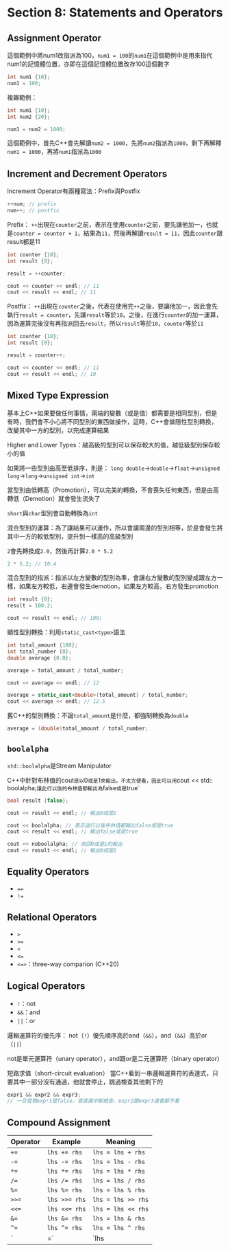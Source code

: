 # Section 8: Statements and Operators

## Assignment Operator

這個範例中將num1改指派為100，`num1 = 100`的`num1`在這個範例中是用來指代num1的記憶體位置，亦即在這個記憶體位置改存100這個數字

```cpp
int num1 {10};
num1 = 100;
```

複雜範例：

```cpp
int num1 {10};
int num2 {20};

num1 = num2 = 1000;
```


這個範例中，首先C++會先解讀`num2 = 1000`，先將`num2`指派為`1000`，剩下再解釋`num1 = 1000`，再將`num1`指派為`1000`

## Increment and Decrement Operators

Increment Operator有兩種寫法：Prefix與Postfix

```cpp
++num; // prefix
num++; // postfix
```

Prefix：
`++`出現在`counter`之前，表示在使用`counter`之前，要先讓他加一，也就是`counter = counter + 1`，結果為`11`，然後再解讀`result = 11`，因此`counter`跟result都是11

```cpp
int counter {10};
int result {0};

result = ++counter;

cout << counter << endl; // 11
cout << result << endl; // 11
```

Postfix：
`++`出現在`counter`之後，代表在使用完`++`之後，要讓他加一，因此會先執行`result = counter`，先讓`result`等於`10`，之後，在進行`counter`的加一運算，因為運算完後沒有再指派回去`result`，所以`result`等於`10`，`counter`等於`11`

```cpp
int counter {10};
int result {0};

result = counter++;

cout << counter << endl; // 11
cout << result << endl; // 10
```

## Mixed Type Expression

基本上C++如果要做任何事情，兩端的變數（或是值）都需要是相同型別，但是有時，我們會不小心將不同型別的東西做操作，這時，C++會做隱性型別轉換，改變其中一方的型別，以完成運算結果

Higher and Lower Types：越高級的型別可以保存較大的值，越低級型別保存較小的值

如果將一些型別由高至低排序，則是：
`long double`→`double`→`float`→`unsigned long`→`long`→`unsigned int`→`int`

當型別由低轉高（Promotion），可以完美的轉換，不會喪失任何東西，但是由高轉低（Demotion）就會發生流失了

`short`與`char`型別會自動轉換為`int`

混合型別的運算：為了讓結果可以運作，所以會讓兩邊的型別相等，於是會發生將其中一方的較低型別，提升到一樣高的高級型別

`2`會先轉換成`2.0`，然後再計算`2.0 * 5.2`
```cpp
2 * 5.2; // 10.4
```

混合型別的指派：指派以左方變數的型別為準，會讓右方變數的型別變成跟左方一樣，如果左方較低，右邊會發生demotion，如果左方較高，右方發生promotion

```cpp
int result {0};
result = 100.2;

cout << result << endl; // 100;
```

顯性型別轉換：利用`static_cast<type>`語法

```cpp
int total_amount {100};
int total_number {8};
double average {0.0};

average = total_amount / total_number;

cout << average << endl; // 12

average = static_cast<double>(total_amount) / total_number;
cout << average << endl; // 12.5
```

舊C++的型別轉換：不論`total_amount`是什麼，都強制轉換為`double`
```cpp
average = (double)total_amount / total_number;
```

## `boolalpha`

`std::boolalpha`是Stream Manipulator

C++中針對布林值的cout`是以`0`或是`1`來輸出，不太方便看，因此可以用`cout << std:: boolalpha;`讓此行以後的布林值都輸出為`false`或是`true`

```cpp
bool result {false};

cout << result << endl; // 輸出0或是1

cout << boolalpha; // 表示這行以後布林值都輸出false或是true
cout << result << endl; // 輸出false或是true

cout << noboolalpha; // 改回0或是1的輸出
cout << result << endl; // 輸出0或是1
```

## Equality Operators

* `==`
* `!=`

## Relational Operators

* `>`
* `>=`
* `<`
* `<=`
* `<=>`：three-way comparion (C++20)

## Logical Operators

* `!`：not
* `&&`：and
* `||`：or

邏輯運算符的優先序：
not（`!`）優先順序高於and（`&&`），and（`&&`）高於or（`||`）

not是單元運算符（unary operator），and跟or是二元運算符（binary operator）

短路求值（short-circuit evaluation）
當C++看到一串邏輯運算符的表達式，只要其中一部分沒有通過，他就會停止，跳過檢查其他剩下的

```cpp
expr1 && expr2 && expr3;
// 一旦發現expr1是false，會直接中斷檢查，expr2跟expr3連看都不看
```

## Compound Assignment

| Operator | Example | Meaning |
| -------- | ------- | ------- |
| `+=`     | `lhs += rhs` | `lhs = lhs + rhs` |
| `-=`     | `lhs -= rhs` | `lhs = lhs - rhs` |
| `*=`     | `lhs *= rhs` | `lhs = lhs * rhs` |
| `/=`     | `lhs /= rhs` | `lhs = lhs / rhs` |
| `%=`     | `lhs %= rhs` | `lhs = lhs % rhs` |
| `>>=`     | `lhs >>= rhs` | `lhs = lhs >> rhs` |
| `<<=`     | `lhs <<= rhs` | `lhs = lhs << rhs` |
| `&=`     | `lhs &= rhs` | `lhs = lhs & rhs` |
| `^=`     | `lhs ^= rhs` | `lhs = lhs ^ rhs` |
| `|=`     | `lhs |= rhs` | `lhs = lhs | rhs` |









